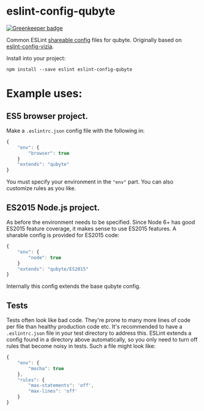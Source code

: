 # eslint-config-qubyte

[![Greenkeeper badge](https://badges.greenkeeper.io/qubyte/eslint-config-qubyte.svg)](https://greenkeeper.io/)

Common ESLint [shareable config][1] files for qubyte. Originally based on
[eslint-config-vizia][2].

Install into your project:

```
npm install --save eslint eslint-config-qubyte
```

# Example uses:

## ES5 browser project.

Make a `.eslintrc.json` config file with the following in:

```javascript
{
    "env": {
        "browser": true
    }
    "extends": "qubyte"
}
```

You must specify your environment in the `"env"` part. You can also customize
rules as you like.

[1]: http://eslint.org/docs/developer-guide/shareable-configs
[2]: https://github.com/vizia/eslint-config-vizia

## ES2015 Node.js project.

As before the environment needs to be specified. Since Node 6+ has good ES2015
feature coverage, it makes sense to use ES2015 features. A sharable config is
provided for ES2015 code:

```javascript
{
    "env": {
        "node": true
    }
    "extends": "qubyte/ES2015"
}
```

Internally this config extends the base qubyte config.

## Tests

Tests often look like bad code. They're prone to many more lines of code per
file than healthy production code etc. It's recommended to have a
`.eslintrc.json` file in your test directory to address this. ESLint extends a
config found in a directory above automatically, so you only need to turn off
rules that become noisy in tests. Such a file might look like:

```javascript
{
    "env": {
        "mocha": true
    },
    "rules": {
        "max-statements": 'off',
        "max-lines": 'off'
    }
}
```
